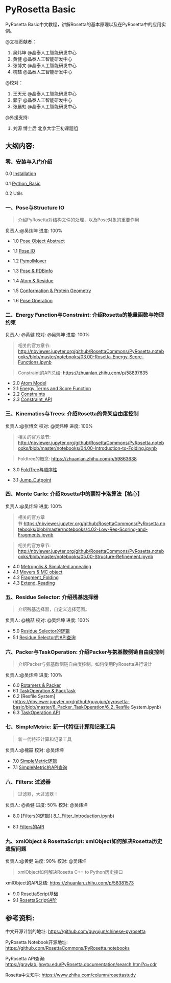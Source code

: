 # PyRosetta Basic

PyRosetta Basic中文教程，讲解Rosetta的基本原理以及在PyRosetta中的应用实例。

@文档贡献者：

1. 吴炜坤 @晶泰人工智能研发中心
2. 黄健 @晶泰人工智能研发中心
3. 张博文 @晶泰人工智能研发中心
4. 槐喆 @晶泰人工智能研发中心

@校对：

1. 王天元 @晶泰人工智能研发中心
2. 郭宁 @晶泰人工智能研发中心
3. 张晨虹 @晶泰人工智能研发中心



@外援支持:

1. 刘源 博士后 北京大学王初课题组



## 大纲内容:

### 零、安装与入门介绍

0.0 [Installation](https://github.com/guyujun/chinese-pyrosetta/blob/master/0_0_Installation.ipynb)

0.1 [Python_Basic](https://github.com/guyujun/chinese-pyrosetta/blob/master/0_1_Python_Basic.ipynb)

0.2 Utils



### 一、Pose与Structure IO

> 介绍PyRosetta对结构文件的处理，以及Pose对象的重要作用 

负责人:@吴炜坤  进度: 100% 

- 1.0 [Pose Object Abstract](https://nbviewer.jupyter.org/github/guyujun/pyrosetta-basic/blob/master/1_PoseIO/1_0_Pose_Abstract.ipynb)

- 1.1 [Pose IO](https://nbviewer.jupyter.org/github/guyujun/pyrosetta-basic/blob/master/1_PoseIO/1_1_Pose_IO.ipynb)

- 1.2 [PymolMover](https://nbviewer.jupyter.org/github/guyujun/pyrosetta-basic/blob/master/1_PoseIO/1_2_PyMover_PyRosetta.ipynb)

- 1.3 [Pose & PDBinfo](https://nbviewer.jupyter.org/github/guyujun/pyrosetta-basic/blob/master/1_PoseIO/1_3_Pose_PDBinfo.ipynb)

- 1.4 [Atom & Residue](https://nbviewer.jupyter.org/github/guyujun/pyrosetta-basic/blob/master/1_PoseIO/1_4_Atom_Residue.ipynb)

- 1.5 [Conformation & Protein Geometry](https://nbviewer.jupyter.org/github/guyujun/pyrosetta-basic/blob/master/1_PoseIO/1_5_Conformation_Geometry.ipynb)

- 1.6 [Pose Operation](https://nbviewer.jupyter.org/github/guyujun/pyrosetta-basic/blob/master/1_PoseIO/1_6_Pose_Operating.ipynb)



### 二、Energy Function与Constraint: 介绍Rosetta的能量函数与物理约束

负责人: @黄健 校对: @吴炜坤 进度: 100% 

> 相关的官方章节: http://nbviewer.jupyter.org/github/RosettaCommons/PyRosetta.notebooks/blob/master/notebooks/03.00-Rosetta-Energy-Score-Functions.ipynb

> Constraint的API总结: https://zhuanlan.zhihu.com/p/58897635

- 2.0 [Atom Model](https://nbviewer.jupyter.org/github/guyujun/pyrosetta-basic/blob/master/2_Energy/2_1_Atom_Model.ipynb)
- 2.1 [Energy Terms and Score Function](https://nbviewer.jupyter.org/github/guyujun/pyrosetta-basic/blob/master/2_Energy/2_2_Energy_Function.ipynb)
- 2.2 [Constraints](https://nbviewer.jupyter.org/github/guyujun/pyrosetta-basic/blob/master/2_Energy/2_3_Constraint.ipynb)
- 2.3 [Constraint_API](https://nbviewer.jupyter.org/github/guyujun/pyrosetta-basic/blob/master/2_Energy/2_4_Contsraint_API.ipynb)



### 三、Kinematics与Trees: 介绍Rosetta的骨架自由度控制

负责人:@张博文 校对: @吴炜坤 进度: 100% 

> 相关的官方章节: http://nbviewer.jupyter.org/github/RosettaCommons/PyRosetta.notebooks/blob/master/notebooks/04.00-Introduction-to-Folding.ipynb

> Foldtree的概念: https://zhuanlan.zhihu.com/p/59863638

- 3.0 [FoldTree与顺序性](https://nbviewer.jupyter.org/github/guyujun/pyrosetta-basic/blob/master/3_Kinematics/3_0_FoldTree.ipynb)

- 3.1 [Jump_Cutpoint](https://nbviewer.jupyter.org/github/guyujun/pyrosetta-basic/blob/master/3_Kinematics/3_1_Jump_Cutpoint.ipynb)




### 四、Monte Carlo: 介绍Rosetta中的蒙特卡洛算法【核心】

负责人:@吴炜坤  进度: 100% 

> 相关的官方章节:https://nbviewer.jupyter.org/github/RosettaCommons/PyRosetta.notebooks/blob/master/notebooks/4.02-Low-Res-Scoring-and-Fragments.ipynb

> 相关的官方章节: http://nbviewer.jupyter.org/github/RosettaCommons/PyRosetta.notebooks/blob/master/notebooks/05.00-Structure-Refinement.ipynb

- 4.0 [Metropolis & Simulated annealing](https://nbviewer.jupyter.org/github/guyujun/pyrosetta-basic/blob/master/4_MCMC/4_0_Metropolis_Monte_Carlo.ipynb)
- 4.1 [Movers & MC object ](https://nbviewer.jupyter.org/github/guyujun/pyrosetta-basic/blob/master/4_MCMC/4_1_Movers_MC_object.ipynb)
- 4.2 [Fragment_Folding](https://nbviewer.jupyter.org/github/guyujun/pyrosetta-basic/blob/master/4_MCMC/4_2_Fragment_Folding.ipynb)
- 4.3 [Extend_Reading](https://nbviewer.jupyter.org/github/guyujun/pyrosetta-basic/blob/master/4_MCMC/Extended_Reading_Metropolis_Monte_Carlo.ipynb)



### 五、Residue Selector: 介绍残基选择器

> 介绍残基选择器，自定义选择范围。

负责人: @槐喆  校对: @吴炜坤 进度: 100% 

- 5.0 [Residue Selector的逻辑](https://nbviewer.jupyter.org/github/guyujun/pyrosetta-basic/blob/master/5_Residue_Selector/5_0_ResidueSelectors_Logic.ipynb)
- 5.1 [Residue Selector的API查询](https://nbviewer.jupyter.org/github/guyujun/pyrosetta-basic/blob/master/5_Residue_Selector/5_1_ResidueSelector_ApiSearch.ipynb)



### 六、Packer与TaskOperation: 介绍Packer与氨基酸侧链自由度控制

> 介绍Packer与氨基酸侧链自由度控制，如何使用PyRosetta进行设计

负责人:@吴炜坤 进度: 100% 

- 6.0 [Rotamers & Packer](https://nbviewer.jupyter.org/github/guyujun/pyrosetta-basic/blob/master/6_Packer_TaskOperation/6_0_Rotamer_Packer.ipynb)
- 6.1 [TaskOperation & PackTask](https://nbviewer.jupyter.org/github/guyujun/pyrosetta-basic/blob/master/6_Packer_TaskOperation/6_1_PackTask_TaskOP.ipynb)
- 6.2 [Resfile System](https://nbviewer.jupyter.org/github/guyujun/pyrosetta-basic/blob/master/6_Packer_TaskOperation/6_2_Resfile System.ipynb)
- 6.3 [TaskOperation API](https://nbviewer.jupyter.org/github/guyujun/pyrosetta-basic/blob/master/6_Packer_TaskOperation/6_3_TaskOperation_API.ipynb)



### 七、SimpleMetric: 新一代特征计算和记录工具

> 新一代特征计算和记录工具

负责人:@槐喆  校对: @吴炜坤 

- 7.0 [SimpleMetric逻辑](https://nbviewer.jupyter.org/github/guyujun/pyrosetta-basic/blob/master/7_Simple_Metrics/7_0_Simple_Metrics_Logic.ipynb)
- 7.1 [SimpleMetric的API查询](https://nbviewer.jupyter.org/github/guyujun/pyrosetta-basic/blob/master/7_Simple_Metrics/7_1_Simple_Metrics_ApiSearch.ipynb)



### 八、Filters: 过滤器

> 过滤器，大过滤器！

负责人: @黄健 进度: 50% 校对: @吴炜坤 

- 8.0 [Filters的逻辑]([ 8_1_Filter_Introduction.ipynb](https://nbviewer.jupyter.org/github/guyujun/pyrosetta-basic/blob/master/8_Filter/8_1_Filter_Introduction.ipynb))

- 8.1 [Filters的API](https://nbviewer.jupyter.org/github/guyujun/pyrosetta-basic/blob/master/8_Filter/8_2_Filter_api.ipynb)



### 九、xmlObject & RosettaScript: xmlObject如何解决Rosetta历史遗留问题

负责人:@黄健 进度: 90% 校对: @吴炜坤 

> xmlObject如何解决Rosetta C++ to Python历史接口

xmlObject的API总结: https://zhuanlan.zhihu.com/p/58381573

- 9.0 [RosettaScript基础](https://nbviewer.jupyter.org/github/guyujun/pyrosetta-basic/blob/master/9_xmlObject_RosettaScript/9_1_RS_basis.ipynb)
- 9.1  [RosettaScript进阶](https://nbviewer.jupyter.org/github/guyujun/pyrosetta-basic/blob/master/9_xmlObject_RosettaScript/9_2_RS_advanced.ipynb)



## 参考资料:

中文开源计划的地址: https://github.com/guyujun/chinese-pyrosetta

PyRosetta Notebook开源地址: https://github.com/RosettaCommons/PyRosetta.notebooks

PyRosetta API查询: https://graylab.jhpytu.edu/PyRosetta.documentation/search.html?q=cdr

Rosetta中文知乎: https://www.zhihu.com/column/rosettastudy